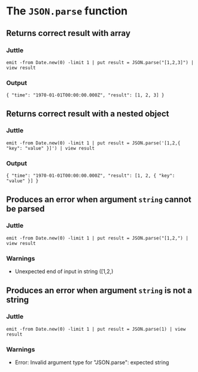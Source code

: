 The `JSON.parse` function
=============================

Returns correct result with array
---------------------------------

### Juttle

    emit -from Date.new(0) -limit 1 | put result = JSON.parse("[1,2,3]") | view result

### Output

    { "time": "1970-01-01T00:00:00.000Z", "result": [1, 2, 3] }

Returns correct result with a nested object
-------------------------------------------

### Juttle

    emit -from Date.new(0) -limit 1 | put result = JSON.parse('[1,2,{ "key": "value" }]') | view result

### Output

    { "time": "1970-01-01T00:00:00.000Z", "result": [1, 2, { "key": "value" }] }

Produces an error when argument `string` cannot be parsed
--------------------------------------------------------

### Juttle

    emit -from Date.new(0) -limit 1 | put result = JSON.parse("[1,2,") | view result

### Warnings

  * Unexpected end of input in string ([1,2,)

Produces an error when argument `string` is not a string
--------------------------------------------------------------

### Juttle

    emit -from Date.new(0) -limit 1 | put result = JSON.parse(1) | view result

### Warnings

  * Error: Invalid argument type for "JSON.parse": expected string
